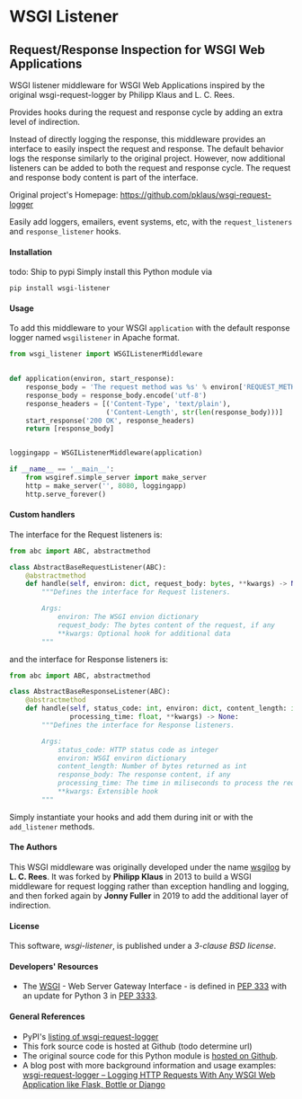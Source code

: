 # WSGI Listener

## Request/Response Inspection for WSGI Web Applications
WSGI listener middleware for WSGI Web Applications inspired by the
original wsgi-request-logger by Philipp Klaus and L. C. Rees.

Provides hooks during the request and response cycle by adding an extra level of indirection.

Instead of directly logging the response, this middleware provides an
interface to easily inspect the request and response. The default
behavior logs the response similarly to the original project. However, now
additional listeners can be added to both the request and response cycle.
The request and response body content is part of the interface.

Original project's Homepage: https://github.com/pklaus/wsgi-request-logger

Easily add loggers, emailers, event systems, etc, with the `request_listeners` and `response_listener` hooks.

#### Installation
todo: Ship to pypi
Simply install this Python module via

    pip install wsgi-listener

#### Usage
To add this middleware to your WSGI `application` with the default response logger named `wsgilistener` in Apache format.
```python
from wsgi_listener import WSGIListenerMiddleware

    
def application(environ, start_response):
    response_body = 'The request method was %s' % environ['REQUEST_METHOD']
    response_body = response_body.encode('utf-8')
    response_headers = [('Content-Type', 'text/plain'),
                        ('Content-Length', str(len(response_body)))]
    start_response('200 OK', response_headers)
    return [response_body]


loggingapp = WSGIListenerMiddleware(application)

if __name__ == '__main__':
    from wsgiref.simple_server import make_server
    http = make_server('', 8080, loggingapp)
    http.serve_forever()
```
#### Custom handlers
The interface for the Request listeners is:
```python
from abc import ABC, abstractmethod

class AbstractBaseRequestListener(ABC):
    @abstractmethod
    def handle(self, environ: dict, request_body: bytes, **kwargs) -> None:
        """Defines the interface for Request listeners.

        Args:
            environ: The WSGI envion dictionary
            request_body: The bytes content of the request, if any
            **kwargs: Optional hook for additional data
        """
```
and the interface for Response listeners is:
```python
from abc import ABC, abstractmethod

class AbstractBaseResponseListener(ABC):
    @abstractmethod
    def handle(self, status_code: int, environ: dict, content_length: int, response_body: bytes,
               processing_time: float, **kwargs) -> None:
        """Defines the interface for Response listeners.

        Args:
            status_code: HTTP status code as integer
            environ: WSGI environ dictionary
            content_length: Number of bytes returned as int
            response_body: The response content, if any
            processing_time: The time in miliseconds to process the request
            **kwargs: Extensible hook
        """
```
Simply instantiate your hooks and add them during init or with the `add_listener` methods.

#### The Authors

This WSGI middleware was originally developed under the name [wsgilog](https://pypi.python.org/pypi/wsgilog/) by  **L. C. Rees**.
It was forked by **Philipp Klaus** in 2013 to build a WSGI middleware for request logging rather than exception handling and logging,
and then forked again by **Jonny Fuller** in 2019 to add the additional layer of indirection.  


#### License

This software, *wsgi-listener*, is published under a *3-clause BSD license*.

#### Developers' Resources

* The [WSGI](http://en.wikipedia.org/wiki/Web_Server_Gateway_Interface) - Web Server Gateway Interface - is defined in [PEP 333](http://www.python.org/dev/peps/pep-0333/) with an update for Python 3 in [PEP 3333](http://www.python.org/dev/peps/pep-3333/).

#### General References

* PyPI's [listing of wsgi-request-logger](https://pypi.python.org/pypi/wsgi-request-logger)
* This fork source code is hosted at Github (todo determine url)
* The original source code for this Python module is [hosted on Github](https://github.com/pklaus/wsgi-request-logger).
* A blog post with more background information and usage examples:
  [wsgi-request-logger – Logging HTTP Requests With Any WSGI Web Application like Flask, Bottle or Django](https://blog.philippklaus.de/2013/06/wsgi-request-logger-logging-http-requests-with-any-wsgi-web-application-like-flask-bottle-or-django/)

